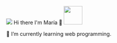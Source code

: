 
<img src="https://i.postimg.cc/3wrSbGtQ/banner-MN-8.png">
Hi there I'm María 👋 <img src="https://media.giphy.com/media/mGcNjsfWAjY5AEZNw6/giphy.gif" width="50">

🌱 I’m currently learning web programming.



<!--
![MNblue's GitHub stats](https://github-readme-stats.vercel.app/api?username=MNblue&show_icons=true&hide=prs,starts)

[![Top Langs](https://github-readme-stats.vercel.app/api/top-langs/?username=MNblue&layout=compact)](https://github.com/MNblue/github-readme-stats)
<img src="https://media.giphy.com/media/WUlplcMpOCEmTGBtBW/giphy.gif" width="30"> 
**MNblue/MNblue** is a ✨ _special_ ✨ repository because its `README.md` (this file) appears on your GitHub profile.

Here are some ideas to get you started:

- 🔭 I’m currently working on ...
- 🌱 I’m currently learning ...
- 👯 I’m looking to collaborate on ...
- 🤔 I’m looking for help with ...
- 💬 Ask me about ...
- 📫 How to reach me: ...
- 😄 Pronouns: ...
- ⚡ Fun fact: ...
-->
